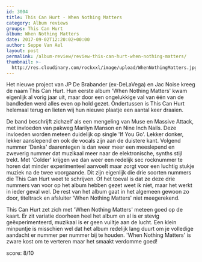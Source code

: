 ```yaml
---
id: 3004
title: This Can Hurt - When Nothing Matters
category: Album reviews
groups: This Can Hurt
album: When Nothing Matters
date: 2017-09-02T12:20:02+00:00
author: Seppe Van Ael
layout: post
permalink: /album-review/review-this-can-hurt-when-nothing-matters/
thumbnail: >-
  http://res.cloudinary.com/rockxxl/image/upload/WhenNothingMatters.jpg
---
```

Het nieuwe project van JP De Brabander (ex-DeLaVega) en Jac Noise kreeg de naam This Can Hurt. Hun eerste album 'When Nothing Matters' kwam eigenlijk al vorig jaar uit, maar door een ongelukkige val van één van de bandleden werd alles even op hold gezet. Ondertussen is This Can Hurt helemaal terug en lieten wij hun nieuwe plaatje een aantal keer draaien.

De band beschrijft zichzelf als een mengeling van Muse en Massive Attack, met invloeden van pakweg Marilyn Manson en Nine Inch Nails. Deze invloeden worden meteen duidelijk op single 'If You Go'. Lekker donker, lekker aanslepend en ook de vocals zijn aan de duistere kant. Volgend nummer 'Danka' daarentegen is dan weer meer een meeslepend en zweverig nummer dat muzikaal meer naar de elektronische, synths stijl trekt. Met 'Colder' krijgen we dan weer een redelijk sec rocknummer te horen dat minder experimenteel aanvoelt maar zorgt voor een luchtig stukje muziek na de twee voorgaande. Dit zijn eigenlijk die drie soorten nummers die This Can Hurt weet te schrijven. Of het toeval is dat ze deze drie nummers van voor op het album hebben gezet weet ik niet, maar het werkt in ieder geval wel. De rest van het album gaat in het algemeen gewoon zo door, titeltrack en afsluiter 'When Nothing Matters' niet meegerekend.

This Can Hurt zet zich met 'When Nothing Matters' meteen goed op de kaart. Er zit variatie doorheen heel het album en al is er stevig geëxperimenteerd, muzikaal is er geen vuiltje aan de lucht. Een klein minpuntje is misschien wel dat het album redelijk lang duurt om je volledige aandacht er nummer per nummer bij te houden. 'When Nothing Matters' is zware kost om te verteren maar het smaakt verdomme goed!

score: 8/10
